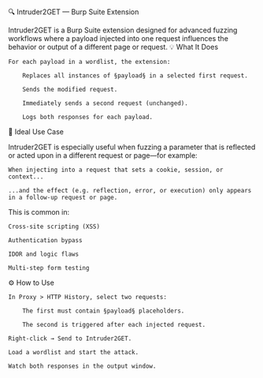 🔍 Intruder2GET — Burp Suite Extension

Intruder2GET is a Burp Suite extension designed for advanced fuzzing workflows where a payload injected into one request influences the behavior or output of a different page or request.
💡 What It Does

    For each payload in a wordlist, the extension:

        Replaces all instances of §payload§ in a selected first request.

        Sends the modified request.

        Immediately sends a second request (unchanged).

        Logs both responses for each payload.

🧪 Ideal Use Case

Intruder2GET is especially useful when fuzzing a parameter that is reflected or acted upon in a different request or page—for example:

    When injecting into a request that sets a cookie, session, or context...

    ...and the effect (e.g. reflection, error, or execution) only appears in a follow-up request or page.

This is common in:

    Cross-site scripting (XSS)

    Authentication bypass

    IDOR and logic flaws

    Multi-step form testing

⚙️ How to Use

    In Proxy > HTTP History, select two requests:

        The first must contain §payload§ placeholders.

        The second is triggered after each injected request.

    Right-click → Send to Intruder2GET.

    Load a wordlist and start the attack.

    Watch both responses in the output window.
